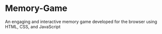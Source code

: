 # Memory-Game
An engaging and interactive memory game developed for the browser using HTML, CSS, and JavaScript
